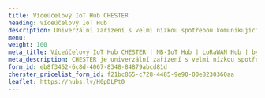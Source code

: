 ```yaml
---
title: Víceúčelový IoT Hub CHESTER
heading: Víceúčelový IoT Hub
description: Univerzální zařízení s velmi nízkou spotřebou komunikující prostřednictvím LPWAN. Umožňuje připojení dalších externích prvků pomocí celé řady rozhraní.
menu:
weight: 100
meta_title: Víceúčelový IoT Hub CHESTER | NB-IoT Hub | LoRaWAN Hub | by HARDWARIO
meta_description: CHESTER je univerzální zařízení s velmi nízkou spotřebou komunikující prostřednictvím LPWAN technologií jako je NB-IoT nebo LoRaWAN. Umožňuje připojení dalších externích prvků pomocí celé řady rozhraní.
form_id: eb8f3452-6c8d-4067-8348-84879abcd81d
cherster_pricelist_form_id: f21bc865-c728-4485-9e90-00e8230360aa
leaflet: https://hubs.ly/H0pDLPt0
---
```

